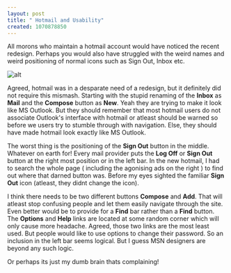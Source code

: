 ```yaml
--- 
layout: post
title: " Hotmail and Usability"
created: 1070878850
---
```

All morons who maintain a hotmail account would have noticed the recent redesign. Perhaps you would also have struggled with the weird names and weird positioning of normal icons such as Sign Out, Inbox etc. 

<img alt="alt" src="/images/hotmail-screenshot.png" />

Agreed, hotmail was in a desparate need of a redesign, but it definitely did not require this mismash. Starting with the stupid renaming of the <b>Inbox</b> as <b>Mail</b> and the <b>Compose</b> button as <b>New</b>. Yeah they are trying to make it look like MS Outlook. But they should remember that most hotmail users do not associate Outlook's interface with hotmail or atleast should be warned so before we users try to stumble through with navigation. Else, they should have made hotmail look exactly like MS Outlook.

The worst thing is the positioning of the <b>Sign Out</b> button in the middle. Whatever on earth for! Every mail provider puts the <b>Log Off</b> or <b>Sign Out</b> button at the right most position or in the left bar. In the new hotmail, I had to search the whole page ( including the agonising ads on the right ) to find out where that darned button was. Before my eyes sighted the familiar <b>Sign Out</b> icon (atleast, they didnt change the icon). 

I think there needs to be two different buttons <b>Compose</b> and <b>Add</b>. That will atleast stop confusing people and let them easily navigate through the site. Even better would be to provide for a <b>Find</b> bar rather than a <b>Find</b> button. The <b>Options</b> and <b>Help</b> links are located at some random corner which will only cause more headache. Agreed, those two links are the most least used. But people would like to use options to change their password. So an inclusion in the left bar seems logical. But I guess MSN designers are beyond any such logic. 

Or perhaps its just my dumb brain thats complaining!
